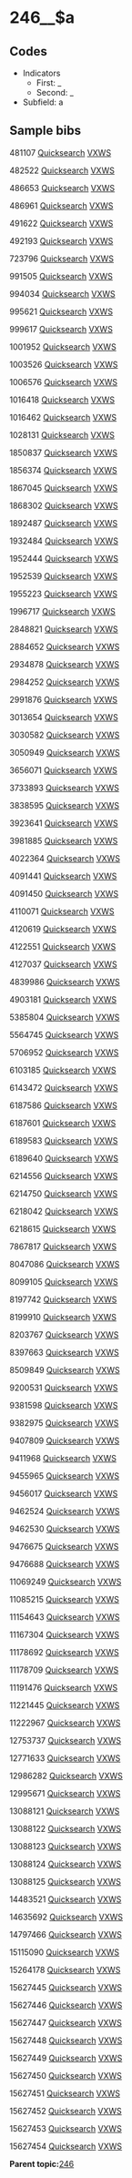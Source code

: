 # 246\_\_$a

## Codes

-   Indicators
    -   First: \_
    -   Second: \_
-   Subfield: a

## Sample bibs

481107 [Quicksearch](https://search.library.yale.edu/catalog/481107) [VXWS](http://prodorbis.library.yale.edu:7014/vxws/GetHoldingsService?bibId=481107)

482522 [Quicksearch](https://search.library.yale.edu/catalog/482522) [VXWS](http://prodorbis.library.yale.edu:7014/vxws/GetHoldingsService?bibId=482522)

486653 [Quicksearch](https://search.library.yale.edu/catalog/486653) [VXWS](http://prodorbis.library.yale.edu:7014/vxws/GetHoldingsService?bibId=486653)

486961 [Quicksearch](https://search.library.yale.edu/catalog/486961) [VXWS](http://prodorbis.library.yale.edu:7014/vxws/GetHoldingsService?bibId=486961)

491622 [Quicksearch](https://search.library.yale.edu/catalog/491622) [VXWS](http://prodorbis.library.yale.edu:7014/vxws/GetHoldingsService?bibId=491622)

492193 [Quicksearch](https://search.library.yale.edu/catalog/492193) [VXWS](http://prodorbis.library.yale.edu:7014/vxws/GetHoldingsService?bibId=492193)

723796 [Quicksearch](https://search.library.yale.edu/catalog/723796) [VXWS](http://prodorbis.library.yale.edu:7014/vxws/GetHoldingsService?bibId=723796)

991505 [Quicksearch](https://search.library.yale.edu/catalog/991505) [VXWS](http://prodorbis.library.yale.edu:7014/vxws/GetHoldingsService?bibId=991505)

994034 [Quicksearch](https://search.library.yale.edu/catalog/994034) [VXWS](http://prodorbis.library.yale.edu:7014/vxws/GetHoldingsService?bibId=994034)

995621 [Quicksearch](https://search.library.yale.edu/catalog/995621) [VXWS](http://prodorbis.library.yale.edu:7014/vxws/GetHoldingsService?bibId=995621)

999617 [Quicksearch](https://search.library.yale.edu/catalog/999617) [VXWS](http://prodorbis.library.yale.edu:7014/vxws/GetHoldingsService?bibId=999617)

1001952 [Quicksearch](https://search.library.yale.edu/catalog/1001952) [VXWS](http://prodorbis.library.yale.edu:7014/vxws/GetHoldingsService?bibId=1001952)

1003526 [Quicksearch](https://search.library.yale.edu/catalog/1003526) [VXWS](http://prodorbis.library.yale.edu:7014/vxws/GetHoldingsService?bibId=1003526)

1006576 [Quicksearch](https://search.library.yale.edu/catalog/1006576) [VXWS](http://prodorbis.library.yale.edu:7014/vxws/GetHoldingsService?bibId=1006576)

1016418 [Quicksearch](https://search.library.yale.edu/catalog/1016418) [VXWS](http://prodorbis.library.yale.edu:7014/vxws/GetHoldingsService?bibId=1016418)

1016462 [Quicksearch](https://search.library.yale.edu/catalog/1016462) [VXWS](http://prodorbis.library.yale.edu:7014/vxws/GetHoldingsService?bibId=1016462)

1028131 [Quicksearch](https://search.library.yale.edu/catalog/1028131) [VXWS](http://prodorbis.library.yale.edu:7014/vxws/GetHoldingsService?bibId=1028131)

1850837 [Quicksearch](https://search.library.yale.edu/catalog/1850837) [VXWS](http://prodorbis.library.yale.edu:7014/vxws/GetHoldingsService?bibId=1850837)

1856374 [Quicksearch](https://search.library.yale.edu/catalog/1856374) [VXWS](http://prodorbis.library.yale.edu:7014/vxws/GetHoldingsService?bibId=1856374)

1867045 [Quicksearch](https://search.library.yale.edu/catalog/1867045) [VXWS](http://prodorbis.library.yale.edu:7014/vxws/GetHoldingsService?bibId=1867045)

1868302 [Quicksearch](https://search.library.yale.edu/catalog/1868302) [VXWS](http://prodorbis.library.yale.edu:7014/vxws/GetHoldingsService?bibId=1868302)

1892487 [Quicksearch](https://search.library.yale.edu/catalog/1892487) [VXWS](http://prodorbis.library.yale.edu:7014/vxws/GetHoldingsService?bibId=1892487)

1932484 [Quicksearch](https://search.library.yale.edu/catalog/1932484) [VXWS](http://prodorbis.library.yale.edu:7014/vxws/GetHoldingsService?bibId=1932484)

1952444 [Quicksearch](https://search.library.yale.edu/catalog/1952444) [VXWS](http://prodorbis.library.yale.edu:7014/vxws/GetHoldingsService?bibId=1952444)

1952539 [Quicksearch](https://search.library.yale.edu/catalog/1952539) [VXWS](http://prodorbis.library.yale.edu:7014/vxws/GetHoldingsService?bibId=1952539)

1955223 [Quicksearch](https://search.library.yale.edu/catalog/1955223) [VXWS](http://prodorbis.library.yale.edu:7014/vxws/GetHoldingsService?bibId=1955223)

1996717 [Quicksearch](https://search.library.yale.edu/catalog/1996717) [VXWS](http://prodorbis.library.yale.edu:7014/vxws/GetHoldingsService?bibId=1996717)

2848821 [Quicksearch](https://search.library.yale.edu/catalog/2848821) [VXWS](http://prodorbis.library.yale.edu:7014/vxws/GetHoldingsService?bibId=2848821)

2884652 [Quicksearch](https://search.library.yale.edu/catalog/2884652) [VXWS](http://prodorbis.library.yale.edu:7014/vxws/GetHoldingsService?bibId=2884652)

2934878 [Quicksearch](https://search.library.yale.edu/catalog/2934878) [VXWS](http://prodorbis.library.yale.edu:7014/vxws/GetHoldingsService?bibId=2934878)

2984252 [Quicksearch](https://search.library.yale.edu/catalog/2984252) [VXWS](http://prodorbis.library.yale.edu:7014/vxws/GetHoldingsService?bibId=2984252)

2991876 [Quicksearch](https://search.library.yale.edu/catalog/2991876) [VXWS](http://prodorbis.library.yale.edu:7014/vxws/GetHoldingsService?bibId=2991876)

3013654 [Quicksearch](https://search.library.yale.edu/catalog/3013654) [VXWS](http://prodorbis.library.yale.edu:7014/vxws/GetHoldingsService?bibId=3013654)

3030582 [Quicksearch](https://search.library.yale.edu/catalog/3030582) [VXWS](http://prodorbis.library.yale.edu:7014/vxws/GetHoldingsService?bibId=3030582)

3050949 [Quicksearch](https://search.library.yale.edu/catalog/3050949) [VXWS](http://prodorbis.library.yale.edu:7014/vxws/GetHoldingsService?bibId=3050949)

3656071 [Quicksearch](https://search.library.yale.edu/catalog/3656071) [VXWS](http://prodorbis.library.yale.edu:7014/vxws/GetHoldingsService?bibId=3656071)

3733893 [Quicksearch](https://search.library.yale.edu/catalog/3733893) [VXWS](http://prodorbis.library.yale.edu:7014/vxws/GetHoldingsService?bibId=3733893)

3838595 [Quicksearch](https://search.library.yale.edu/catalog/3838595) [VXWS](http://prodorbis.library.yale.edu:7014/vxws/GetHoldingsService?bibId=3838595)

3923641 [Quicksearch](https://search.library.yale.edu/catalog/3923641) [VXWS](http://prodorbis.library.yale.edu:7014/vxws/GetHoldingsService?bibId=3923641)

3981885 [Quicksearch](https://search.library.yale.edu/catalog/3981885) [VXWS](http://prodorbis.library.yale.edu:7014/vxws/GetHoldingsService?bibId=3981885)

4022364 [Quicksearch](https://search.library.yale.edu/catalog/4022364) [VXWS](http://prodorbis.library.yale.edu:7014/vxws/GetHoldingsService?bibId=4022364)

4091441 [Quicksearch](https://search.library.yale.edu/catalog/4091441) [VXWS](http://prodorbis.library.yale.edu:7014/vxws/GetHoldingsService?bibId=4091441)

4091450 [Quicksearch](https://search.library.yale.edu/catalog/4091450) [VXWS](http://prodorbis.library.yale.edu:7014/vxws/GetHoldingsService?bibId=4091450)

4110071 [Quicksearch](https://search.library.yale.edu/catalog/4110071) [VXWS](http://prodorbis.library.yale.edu:7014/vxws/GetHoldingsService?bibId=4110071)

4120619 [Quicksearch](https://search.library.yale.edu/catalog/4120619) [VXWS](http://prodorbis.library.yale.edu:7014/vxws/GetHoldingsService?bibId=4120619)

4122551 [Quicksearch](https://search.library.yale.edu/catalog/4122551) [VXWS](http://prodorbis.library.yale.edu:7014/vxws/GetHoldingsService?bibId=4122551)

4127037 [Quicksearch](https://search.library.yale.edu/catalog/4127037) [VXWS](http://prodorbis.library.yale.edu:7014/vxws/GetHoldingsService?bibId=4127037)

4839986 [Quicksearch](https://search.library.yale.edu/catalog/4839986) [VXWS](http://prodorbis.library.yale.edu:7014/vxws/GetHoldingsService?bibId=4839986)

4903181 [Quicksearch](https://search.library.yale.edu/catalog/4903181) [VXWS](http://prodorbis.library.yale.edu:7014/vxws/GetHoldingsService?bibId=4903181)

5385804 [Quicksearch](https://search.library.yale.edu/catalog/5385804) [VXWS](http://prodorbis.library.yale.edu:7014/vxws/GetHoldingsService?bibId=5385804)

5564745 [Quicksearch](https://search.library.yale.edu/catalog/5564745) [VXWS](http://prodorbis.library.yale.edu:7014/vxws/GetHoldingsService?bibId=5564745)

5706952 [Quicksearch](https://search.library.yale.edu/catalog/5706952) [VXWS](http://prodorbis.library.yale.edu:7014/vxws/GetHoldingsService?bibId=5706952)

6103185 [Quicksearch](https://search.library.yale.edu/catalog/6103185) [VXWS](http://prodorbis.library.yale.edu:7014/vxws/GetHoldingsService?bibId=6103185)

6143472 [Quicksearch](https://search.library.yale.edu/catalog/6143472) [VXWS](http://prodorbis.library.yale.edu:7014/vxws/GetHoldingsService?bibId=6143472)

6187586 [Quicksearch](https://search.library.yale.edu/catalog/6187586) [VXWS](http://prodorbis.library.yale.edu:7014/vxws/GetHoldingsService?bibId=6187586)

6187601 [Quicksearch](https://search.library.yale.edu/catalog/6187601) [VXWS](http://prodorbis.library.yale.edu:7014/vxws/GetHoldingsService?bibId=6187601)

6189583 [Quicksearch](https://search.library.yale.edu/catalog/6189583) [VXWS](http://prodorbis.library.yale.edu:7014/vxws/GetHoldingsService?bibId=6189583)

6189640 [Quicksearch](https://search.library.yale.edu/catalog/6189640) [VXWS](http://prodorbis.library.yale.edu:7014/vxws/GetHoldingsService?bibId=6189640)

6214556 [Quicksearch](https://search.library.yale.edu/catalog/6214556) [VXWS](http://prodorbis.library.yale.edu:7014/vxws/GetHoldingsService?bibId=6214556)

6214750 [Quicksearch](https://search.library.yale.edu/catalog/6214750) [VXWS](http://prodorbis.library.yale.edu:7014/vxws/GetHoldingsService?bibId=6214750)

6218042 [Quicksearch](https://search.library.yale.edu/catalog/6218042) [VXWS](http://prodorbis.library.yale.edu:7014/vxws/GetHoldingsService?bibId=6218042)

6218615 [Quicksearch](https://search.library.yale.edu/catalog/6218615) [VXWS](http://prodorbis.library.yale.edu:7014/vxws/GetHoldingsService?bibId=6218615)

7867817 [Quicksearch](https://search.library.yale.edu/catalog/7867817) [VXWS](http://prodorbis.library.yale.edu:7014/vxws/GetHoldingsService?bibId=7867817)

8047086 [Quicksearch](https://search.library.yale.edu/catalog/8047086) [VXWS](http://prodorbis.library.yale.edu:7014/vxws/GetHoldingsService?bibId=8047086)

8099105 [Quicksearch](https://search.library.yale.edu/catalog/8099105) [VXWS](http://prodorbis.library.yale.edu:7014/vxws/GetHoldingsService?bibId=8099105)

8197742 [Quicksearch](https://search.library.yale.edu/catalog/8197742) [VXWS](http://prodorbis.library.yale.edu:7014/vxws/GetHoldingsService?bibId=8197742)

8199910 [Quicksearch](https://search.library.yale.edu/catalog/8199910) [VXWS](http://prodorbis.library.yale.edu:7014/vxws/GetHoldingsService?bibId=8199910)

8203767 [Quicksearch](https://search.library.yale.edu/catalog/8203767) [VXWS](http://prodorbis.library.yale.edu:7014/vxws/GetHoldingsService?bibId=8203767)

8397663 [Quicksearch](https://search.library.yale.edu/catalog/8397663) [VXWS](http://prodorbis.library.yale.edu:7014/vxws/GetHoldingsService?bibId=8397663)

8509849 [Quicksearch](https://search.library.yale.edu/catalog/8509849) [VXWS](http://prodorbis.library.yale.edu:7014/vxws/GetHoldingsService?bibId=8509849)

9200531 [Quicksearch](https://search.library.yale.edu/catalog/9200531) [VXWS](http://prodorbis.library.yale.edu:7014/vxws/GetHoldingsService?bibId=9200531)

9381598 [Quicksearch](https://search.library.yale.edu/catalog/9381598) [VXWS](http://prodorbis.library.yale.edu:7014/vxws/GetHoldingsService?bibId=9381598)

9382975 [Quicksearch](https://search.library.yale.edu/catalog/9382975) [VXWS](http://prodorbis.library.yale.edu:7014/vxws/GetHoldingsService?bibId=9382975)

9407809 [Quicksearch](https://search.library.yale.edu/catalog/9407809) [VXWS](http://prodorbis.library.yale.edu:7014/vxws/GetHoldingsService?bibId=9407809)

9411968 [Quicksearch](https://search.library.yale.edu/catalog/9411968) [VXWS](http://prodorbis.library.yale.edu:7014/vxws/GetHoldingsService?bibId=9411968)

9455965 [Quicksearch](https://search.library.yale.edu/catalog/9455965) [VXWS](http://prodorbis.library.yale.edu:7014/vxws/GetHoldingsService?bibId=9455965)

9456017 [Quicksearch](https://search.library.yale.edu/catalog/9456017) [VXWS](http://prodorbis.library.yale.edu:7014/vxws/GetHoldingsService?bibId=9456017)

9462524 [Quicksearch](https://search.library.yale.edu/catalog/9462524) [VXWS](http://prodorbis.library.yale.edu:7014/vxws/GetHoldingsService?bibId=9462524)

9462530 [Quicksearch](https://search.library.yale.edu/catalog/9462530) [VXWS](http://prodorbis.library.yale.edu:7014/vxws/GetHoldingsService?bibId=9462530)

9476675 [Quicksearch](https://search.library.yale.edu/catalog/9476675) [VXWS](http://prodorbis.library.yale.edu:7014/vxws/GetHoldingsService?bibId=9476675)

9476688 [Quicksearch](https://search.library.yale.edu/catalog/9476688) [VXWS](http://prodorbis.library.yale.edu:7014/vxws/GetHoldingsService?bibId=9476688)

11069249 [Quicksearch](https://search.library.yale.edu/catalog/11069249) [VXWS](http://prodorbis.library.yale.edu:7014/vxws/GetHoldingsService?bibId=11069249)

11085215 [Quicksearch](https://search.library.yale.edu/catalog/11085215) [VXWS](http://prodorbis.library.yale.edu:7014/vxws/GetHoldingsService?bibId=11085215)

11154643 [Quicksearch](https://search.library.yale.edu/catalog/11154643) [VXWS](http://prodorbis.library.yale.edu:7014/vxws/GetHoldingsService?bibId=11154643)

11167304 [Quicksearch](https://search.library.yale.edu/catalog/11167304) [VXWS](http://prodorbis.library.yale.edu:7014/vxws/GetHoldingsService?bibId=11167304)

11178692 [Quicksearch](https://search.library.yale.edu/catalog/11178692) [VXWS](http://prodorbis.library.yale.edu:7014/vxws/GetHoldingsService?bibId=11178692)

11178709 [Quicksearch](https://search.library.yale.edu/catalog/11178709) [VXWS](http://prodorbis.library.yale.edu:7014/vxws/GetHoldingsService?bibId=11178709)

11191476 [Quicksearch](https://search.library.yale.edu/catalog/11191476) [VXWS](http://prodorbis.library.yale.edu:7014/vxws/GetHoldingsService?bibId=11191476)

11221445 [Quicksearch](https://search.library.yale.edu/catalog/11221445) [VXWS](http://prodorbis.library.yale.edu:7014/vxws/GetHoldingsService?bibId=11221445)

11222967 [Quicksearch](https://search.library.yale.edu/catalog/11222967) [VXWS](http://prodorbis.library.yale.edu:7014/vxws/GetHoldingsService?bibId=11222967)

12753737 [Quicksearch](https://search.library.yale.edu/catalog/12753737) [VXWS](http://prodorbis.library.yale.edu:7014/vxws/GetHoldingsService?bibId=12753737)

12771633 [Quicksearch](https://search.library.yale.edu/catalog/12771633) [VXWS](http://prodorbis.library.yale.edu:7014/vxws/GetHoldingsService?bibId=12771633)

12986282 [Quicksearch](https://search.library.yale.edu/catalog/12986282) [VXWS](http://prodorbis.library.yale.edu:7014/vxws/GetHoldingsService?bibId=12986282)

12995671 [Quicksearch](https://search.library.yale.edu/catalog/12995671) [VXWS](http://prodorbis.library.yale.edu:7014/vxws/GetHoldingsService?bibId=12995671)

13088121 [Quicksearch](https://search.library.yale.edu/catalog/13088121) [VXWS](http://prodorbis.library.yale.edu:7014/vxws/GetHoldingsService?bibId=13088121)

13088122 [Quicksearch](https://search.library.yale.edu/catalog/13088122) [VXWS](http://prodorbis.library.yale.edu:7014/vxws/GetHoldingsService?bibId=13088122)

13088123 [Quicksearch](https://search.library.yale.edu/catalog/13088123) [VXWS](http://prodorbis.library.yale.edu:7014/vxws/GetHoldingsService?bibId=13088123)

13088124 [Quicksearch](https://search.library.yale.edu/catalog/13088124) [VXWS](http://prodorbis.library.yale.edu:7014/vxws/GetHoldingsService?bibId=13088124)

13088125 [Quicksearch](https://search.library.yale.edu/catalog/13088125) [VXWS](http://prodorbis.library.yale.edu:7014/vxws/GetHoldingsService?bibId=13088125)

14483521 [Quicksearch](https://search.library.yale.edu/catalog/14483521) [VXWS](http://prodorbis.library.yale.edu:7014/vxws/GetHoldingsService?bibId=14483521)

14635692 [Quicksearch](https://search.library.yale.edu/catalog/14635692) [VXWS](http://prodorbis.library.yale.edu:7014/vxws/GetHoldingsService?bibId=14635692)

14797466 [Quicksearch](https://search.library.yale.edu/catalog/14797466) [VXWS](http://prodorbis.library.yale.edu:7014/vxws/GetHoldingsService?bibId=14797466)

15115090 [Quicksearch](https://search.library.yale.edu/catalog/15115090) [VXWS](http://prodorbis.library.yale.edu:7014/vxws/GetHoldingsService?bibId=15115090)

15264178 [Quicksearch](https://search.library.yale.edu/catalog/15264178) [VXWS](http://prodorbis.library.yale.edu:7014/vxws/GetHoldingsService?bibId=15264178)

15627445 [Quicksearch](https://search.library.yale.edu/catalog/15627445) [VXWS](http://prodorbis.library.yale.edu:7014/vxws/GetHoldingsService?bibId=15627445)

15627446 [Quicksearch](https://search.library.yale.edu/catalog/15627446) [VXWS](http://prodorbis.library.yale.edu:7014/vxws/GetHoldingsService?bibId=15627446)

15627447 [Quicksearch](https://search.library.yale.edu/catalog/15627447) [VXWS](http://prodorbis.library.yale.edu:7014/vxws/GetHoldingsService?bibId=15627447)

15627448 [Quicksearch](https://search.library.yale.edu/catalog/15627448) [VXWS](http://prodorbis.library.yale.edu:7014/vxws/GetHoldingsService?bibId=15627448)

15627449 [Quicksearch](https://search.library.yale.edu/catalog/15627449) [VXWS](http://prodorbis.library.yale.edu:7014/vxws/GetHoldingsService?bibId=15627449)

15627450 [Quicksearch](https://search.library.yale.edu/catalog/15627450) [VXWS](http://prodorbis.library.yale.edu:7014/vxws/GetHoldingsService?bibId=15627450)

15627451 [Quicksearch](https://search.library.yale.edu/catalog/15627451) [VXWS](http://prodorbis.library.yale.edu:7014/vxws/GetHoldingsService?bibId=15627451)

15627452 [Quicksearch](https://search.library.yale.edu/catalog/15627452) [VXWS](http://prodorbis.library.yale.edu:7014/vxws/GetHoldingsService?bibId=15627452)

15627453 [Quicksearch](https://search.library.yale.edu/catalog/15627453) [VXWS](http://prodorbis.library.yale.edu:7014/vxws/GetHoldingsService?bibId=15627453)

15627454 [Quicksearch](https://search.library.yale.edu/catalog/15627454) [VXWS](http://prodorbis.library.yale.edu:7014/vxws/GetHoldingsService?bibId=15627454)

**Parent topic:**[246](../../tags/246/246.md)

